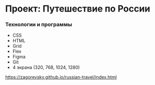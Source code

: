 # Проект: Путешествие по России

### Технологии и программы

* CSS
* HTML
* Grid
* Flex
* Figma
* Git
* 4 экрана (320, 768, 1024, 1280)

https://zagorevsky.github.io/russian-travel/index.html
